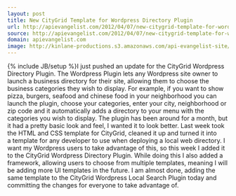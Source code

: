 ```yaml
---
layout: post
title: New CityGrid Template for Wordpress Directory Plugin
url: http://apievangelist.com/2012/04/07/new-citygrid-template-for-wordpress-directory-plugin/
source: http://apievangelist.com/2012/04/07/new-citygrid-template-for-wordpress-directory-plugin/
domain: apievangelist.com
image: http://kinlane-productions.s3.amazonaws.com/api-evangelist-site/blog/wordpress-logo.png
---
```

{% include JB/setup %}I just pushed an update for the&nbsp;CityGrid Wordpress Directory Plugin. The Wordpress Plugin lets any Wordpress site owner to launch a business directory for their site, allowing them to choose the business categories they wish to display.
For example, if you want to show pizza, burgers, seafood and chinese food in your neighborhood you can launch the plugin, choose your categories, enter your city, neighborhood or zip code and it automatically adds a directory to your menu with the categories you wish to display.
The plugin has been around for a month, but it had a pretty basic look and feel, I wanted it to look better. Last week took the HTML and CSS template for&nbsp;CityGrid, cleaned it up and turned it into a&nbsp;template for any developer to use when deploying a local web directory.
I want my Wordpress users to take advantage of this, so this week I added it to the&nbsp;CityGrid Wordpress Directory Plugin. While doing this I also added a framework, allowing users to choose from multiple templates, meaning I will be adding more UI templates in the future.
I am almost done, adding the same template to the&nbsp;CityGrid Wordpress Local Search Plugin&nbsp;today and committing the changes for everyone to take advantage of.